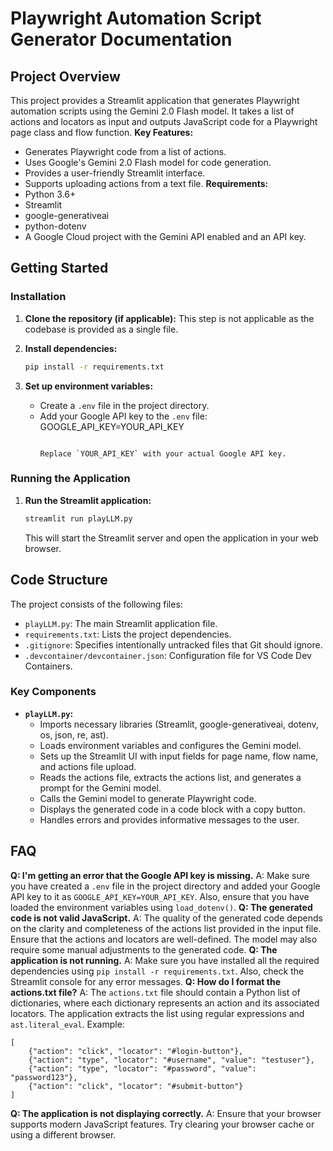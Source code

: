 # Playwright Automation Script Generator Documentation
## Project Overview
This project provides a Streamlit application that generates Playwright automation scripts using the Gemini 2.0 Flash model. It takes a list of actions and locators as input and outputs JavaScript code for a Playwright page class and flow function.
**Key Features:**
*   Generates Playwright code from a list of actions.
*   Uses Google's Gemini 2.0 Flash model for code generation.
*   Provides a user-friendly Streamlit interface.
*   Supports uploading actions from a text file.
**Requirements:**
*   Python 3.6+
*   Streamlit
*   google-generativeai
*   python-dotenv
*   A Google Cloud project with the Gemini API enabled and an API key.
## Getting Started
### Installation
1.  **Clone the repository (if applicable):**  This step is not applicable as the codebase is provided as a single file.
2.  **Install dependencies:**
    ```bash
    pip install -r requirements.txt
    ```
    
3.  **Set up environment variables:**
    *   Create a `.env` file in the project directory.
    *   Add your Google API key to the `.env` file:
                GOOGLE_API_KEY=YOUR_API_KEY
        ```
        
        Replace `YOUR_API_KEY` with your actual Google API key.
### Running the Application
1.  **Run the Streamlit application:**
    ```bash
    streamlit run playLLM.py
    ```
    
    This will start the Streamlit server and open the application in your web browser.
## Code Structure
The project consists of the following files:
*   `playLLM.py`: The main Streamlit application file.
*   `requirements.txt`: Lists the project dependencies.
*   `.gitignore`: Specifies intentionally untracked files that Git should ignore.
*   `.devcontainer/devcontainer.json`: Configuration file for VS Code Dev Containers.
### Key Components
*   **`playLLM.py`:**
    *   Imports necessary libraries (Streamlit, google-generativeai, dotenv, os, json, re, ast).
    *   Loads environment variables and configures the Gemini model.
    *   Sets up the Streamlit UI with input fields for page name, flow name, and actions file upload.
    *   Reads the actions file, extracts the actions list, and generates a prompt for the Gemini model.
    *   Calls the Gemini model to generate Playwright code.
    *   Displays the generated code in a code block with a copy button.
    *   Handles errors and provides informative messages to the user.
## FAQ
**Q: I'm getting an error that the Google API key is missing.**
A: Make sure you have created a `.env` file in the project directory and added your Google API key to it as `GOOGLE_API_KEY=YOUR_API_KEY`. Also, ensure that you have loaded the environment variables using `load_dotenv()`.
**Q: The generated code is not valid JavaScript.**
A: The quality of the generated code depends on the clarity and completeness of the actions list provided in the input file.  Ensure that the actions and locators are well-defined.  The model may also require some manual adjustments to the generated code.
**Q: The application is not running.**
A: Make sure you have installed all the required dependencies using `pip install -r requirements.txt`. Also, check the Streamlit console for any error messages.
**Q: How do I format the actions.txt file?**
A: The `actions.txt` file should contain a Python list of dictionaries, where each dictionary represents an action and its associated locators. The application extracts the list using regular expressions and `ast.literal_eval`. Example:
```text
[
    {"action": "click", "locator": "#login-button"},
    {"action": "type", "locator": "#username", "value": "testuser"},
    {"action": "type", "locator": "#password", "value": "password123"},
    {"action": "click", "locator": "#submit-button"}
]
```
**Q: The application is not displaying correctly.**
A: Ensure that your browser supports modern JavaScript features. Try clearing your browser cache or using a different browser.
